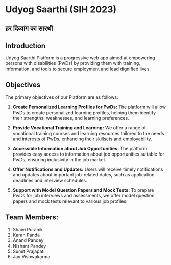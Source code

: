 # Udyog Saarthi (SIH 2023) 
## हर दिव्यांग का सारथी

## Introduction
Udyog Saarthi Platform is a progressive web app aimed at empowering persons with disabilities (PwDs) by providing them with training, information, and tools to secure employment and lead dignified lives. 

## Objectives

The primary objectives of our Platform are as follows:

1. **Create Personalized Learning Profiles for PwDs:** The platform will allow PwDs to create personalized learning profiles, helping them identify their strengths, weaknesses, and learning preferences.

2. **Provide Vocational Training and Learning:** We offer a range of vocational training courses and learning resources tailored to the needs and interests of PwDs, enhancing their skillsets and employability.

3. **Accessible Information about Job Opportunities:** The platform provides easy access to information about job opportunities suitable for PwDs, ensuring inclusivity in the job market.

4. **Offer Notifications and Updates:** Users will receive timely notifications and updates about important job-related dates, such as application deadlines and interview schedules.

5. **Support with Model Question Papers and Mock Tests:** To prepare PwDs for job interviews and assessments, we offer model question papers and mock tests relevant to various job profiles.

## Team Members:
1. Shaivi Puranik
2. Karan Panda
3. Anand Pandey
4. Nishant Pandey
5. Sumit Prajapati
6. Jay Vishwakarma